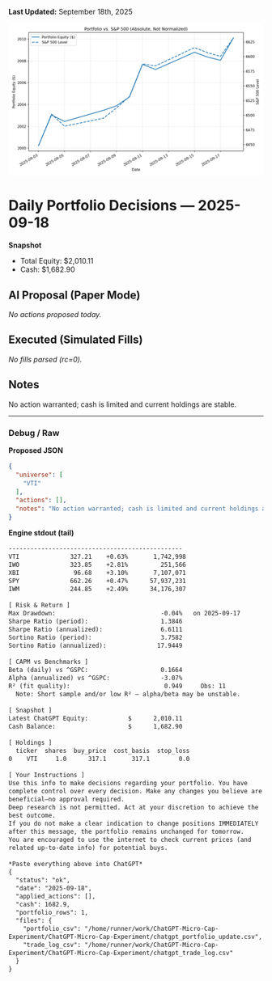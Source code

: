 **Last Updated:** September 18th, 2025

![Latest Performance Results](Results.png)

# Daily Portfolio Decisions — 2025-09-18

**Snapshot**
- Total Equity: $2,010.11
- Cash: $1,682.90

## AI Proposal (Paper Mode)
_No actions proposed today._

## Executed (Simulated Fills)
_No fills parsed (rc=0)._

## Notes
No action warranted; cash is limited and current holdings are stable.

---
### Debug / Raw
**Proposed JSON**
```json
{
  "universe": [
    "VTI"
  ],
  "actions": [],
  "notes": "No action warranted; cash is limited and current holdings are stable."
}
```

**Engine stdout (tail)**
```
------------------------------------------------
VTI              327.21    +0.63%       1,742,998
IWO              323.85    +2.81%         251,566
XBI               96.68    +3.10%       7,107,071
SPY              662.26    +0.47%      57,937,231
IWM              244.85    +2.49%      34,176,307

[ Risk & Return ]
Max Drawdown:                             -0.04%   on 2025-09-17
Sharpe Ratio (period):                    1.3846
Sharpe Ratio (annualized):                6.6111
Sortino Ratio (period):                   3.7582
Sortino Ratio (annualized):              17.9449

[ CAPM vs Benchmarks ]
Beta (daily) vs ^GSPC:                    0.1664
Alpha (annualized) vs ^GSPC:              -3.07%
R² (fit quality):                          0.949     Obs: 11
  Note: Short sample and/or low R² — alpha/beta may be unstable.

[ Snapshot ]
Latest ChatGPT Equity:           $      2,010.11
Cash Balance:                    $      1,682.90

[ Holdings ]
  ticker  shares  buy_price  cost_basis  stop_loss
0    VTI     1.0      317.1       317.1        0.0

[ Your Instructions ]
Use this info to make decisions regarding your portfolio. You have complete control over every decision. Make any changes you believe are beneficial—no approval required.
Deep research is not permitted. Act at your discretion to achieve the best outcome.
If you do not make a clear indication to change positions IMMEDIATELY after this message, the portfolio remains unchanged for tomorrow.
You are encouraged to use the internet to check current prices (and related up-to-date info) for potential buys.

*Paste everything above into ChatGPT*
{
  "status": "ok",
  "date": "2025-09-18",
  "applied_actions": [],
  "cash": 1682.9,
  "portfolio_rows": 1,
  "files": {
    "portfolio_csv": "/home/runner/work/ChatGPT-Micro-Cap-Experiment/ChatGPT-Micro-Cap-Experiment/chatgpt_portfolio_update.csv",
    "trade_log_csv": "/home/runner/work/ChatGPT-Micro-Cap-Experiment/ChatGPT-Micro-Cap-Experiment/chatgpt_trade_log.csv"
  }
}

```